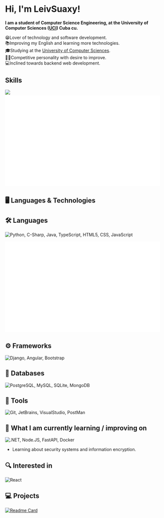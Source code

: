 # Hi, I'm LeivSuaxy!

<b>I am a student of Computer Science Engineering, at the University of Computer Sciences
(<a href="https://www.uci.cu/">UCI</a>) Cuba cu.<br></b>

😁Lover of technology and software development.<br> 
📚Improving my English and learning more technologies.<br>
🎓Studying at the <a href="https://www.uci.cu/">University of Computer Sciences</a>.<br>
💪🏼Competitive personality with desire to improve.<br>
💻Inclined towards backend web development.<br>

## Skills

![](https://raw.githubusercontent.com/LeivSuaxy/github-stats/master/generated/overview.svg#gh-dark-mode-only)
<img src="https://github.com/LeivSuaxy/Image-Gen/blob/master/generated/overview.svg#gh-dark-mode-only"/>

## 🖥 Languages & Technologies
## 🛠 Languages
![Python, C-Sharp, Java, TypeScript, HTML5, CSS, JavaScript](https://skillicons.dev/icons?i=python,cs,java,ts,html,css,js&perline=3)

<img src="https://github.com/LeivSuaxy/Image-Gen/blob/master/generated/languages.svg#gh-dark-mode-only"/>

## ⚙ Frameworks
![Django, Angular, Bootstrap](https://skillicons.dev/icons?i=django,angular,bootstrap)<br/>

## 💾 Databases
![PostgreSQL, MySQL, SQLite, MongoDB](https://skillicons.dev/icons?i=postgresql,mysql,sqlite,mongodb&perline=2)

## 🔧 Tools
![Git, JetBrains, VisualStudio, PostMan](https://skillicons.dev/icons?i=git,idea,pycharm,webstorm,rider,visualstudio,postman&perline=3)

## 📖 What I am currently learning / improving on

![.NET, Node.JS, FastAPI, Docker](https://skillicons.dev/icons?i=dotnet,nodejs,fastapi,docker&perline=2)

* Learning about security systems and information encryption.

## 🔍 Interested in

![React](https://skillicons.dev/icons?i=react&perline=3)

## 💻 Projects
[![Readme Card](https://github-readme-stats.vercel.app/api/pin/?username=LeivSuaxy&repo=Gestion-de-inventario-para-tienda-minorista&theme=vision-friendly-dark)](https://github.com/LeivSuaxy/Gestion-de-inventario-para-tienda-minorista)
